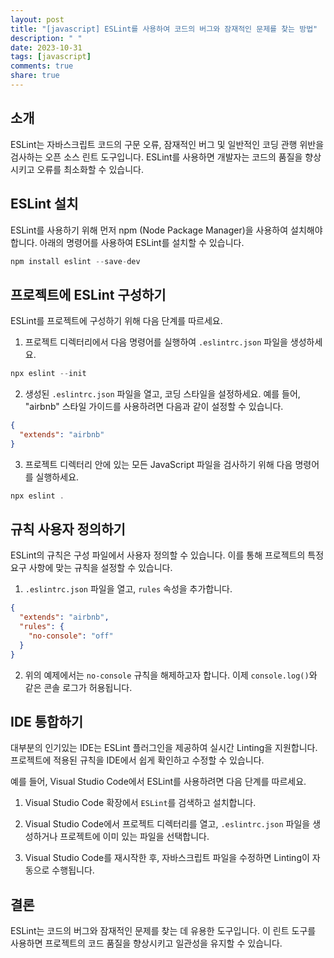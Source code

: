 ```yaml
---
layout: post
title: "[javascript] ESLint를 사용하여 코드의 버그와 잠재적인 문제를 찾는 방법"
description: " "
date: 2023-10-31
tags: [javascript]
comments: true
share: true
---
```


## 소개
ESLint는 자바스크립트 코드의 구문 오류, 잠재적인 버그 및 일반적인 코딩 관행 위반을 검사하는 오픈 소스 린트 도구입니다. ESLint를 사용하면 개발자는 코드의 품질을 향상시키고 오류를 최소화할 수 있습니다.

## ESLint 설치
ESLint를 사용하기 위해 먼저 npm (Node Package Manager)을 사용하여 설치해야 합니다. 아래의 명령어를 사용하여 ESLint를 설치할 수 있습니다.

```javascript
npm install eslint --save-dev
```

## 프로젝트에 ESLint 구성하기
ESLint를 프로젝트에 구성하기 위해 다음 단계를 따르세요.

1. 프로젝트 디렉터리에서 다음 명령어를 실행하여 `.eslintrc.json` 파일을 생성하세요.

```javascript
npx eslint --init
```

2. 생성된 `.eslintrc.json` 파일을 열고, 코딩 스타일을 설정하세요. 예를 들어, "airbnb" 스타일 가이드를 사용하려면 다음과 같이 설정할 수 있습니다.

```json
{
  "extends": "airbnb"
}
```

3. 프로젝트 디렉터리 안에 있는 모든 JavaScript 파일을 검사하기 위해 다음 명령어를 실행하세요.

```javascript
npx eslint .
```

## 규칙 사용자 정의하기
ESLint의 규칙은 구성 파일에서 사용자 정의할 수 있습니다. 이를 통해 프로젝트의 특정 요구 사항에 맞는 규칙을 설정할 수 있습니다.

1. `.eslintrc.json` 파일을 열고, `rules` 속성을 추가합니다.

```json
{
  "extends": "airbnb",
  "rules": {
    "no-console": "off"
  }
}
```

2. 위의 예제에서는 `no-console` 규칙을 해제하고자 합니다. 이제 `console.log()`와 같은 콘솔 로그가 허용됩니다.

## IDE 통합하기
대부분의 인기있는 IDE는 ESLint 플러그인을 제공하여 실시간 Linting을 지원합니다. 프로젝트에 적용된 규칙을 IDE에서 쉽게 확인하고 수정할 수 있습니다.

예를 들어, Visual Studio Code에서 ESLint를 사용하려면 다음 단계를 따르세요.

1. Visual Studio Code 확장에서 `ESLint`를 검색하고 설치합니다.

2. Visual Studio Code에서 프로젝트 디렉터리를 열고, `.eslintrc.json` 파일을 생성하거나 프로젝트에 이미 있는 파일을 선택합니다.

3. Visual Studio Code를 재시작한 후, 자바스크립트 파일을 수정하면 Linting이 자동으로 수행됩니다.

## 결론
ESLint는 코드의 버그와 잠재적인 문제를 찾는 데 유용한 도구입니다. 이 린트 도구를 사용하면 프로젝트의 코드 품질을 향상시키고 일관성을 유지할 수 있습니다.